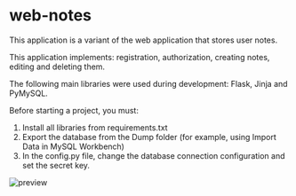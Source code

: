 # web-notes

This application is a variant of the web application that stores user notes.

This application implements: registration, authorization, creating notes, editing and deleting them.

The following main libraries were used during development: Flask, Jinja and PyMySQL.

Before starting a project, you must:
1) Install all libraries from requirements.txt
2) Export the database from the Dump folder (for example, using Import Data in MySQL Workbench)
3) In the config.py file, change the database connection configuration and set the secret key.

![preview](preview.gif)
